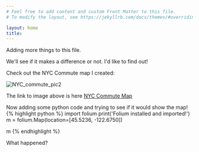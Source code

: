 ```yaml
---
# Feel free to add content and custom Front Matter to this file.
# To modify the layout, see https://jekyllrb.com/docs/themes/#overriding-theme-defaults

layout: home
title:
---
```


Adding more things to this file.

We'll see if it makes a difference or not. I'd like to find out!

Check out the NYC Commute map I created:

![NYC_commute_pic2](https://user-images.githubusercontent.com/51925289/64222030-a70a0480-ce83-11e9-910d-61fa7f83bc39.JPG)

The link to image above is here [NYC Commute Map][NYC_commute]

[NYC_commute]: /NYC_commute


Now adding some python code and trying to see if it would show the map!
{% highlight python %}
import folium
print('Folium installed and imported!')
m = folium.Map(location=[45.5236, -122.6750])

m
{% endhighlight %}

What happened?
